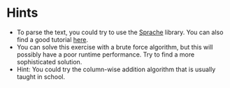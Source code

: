 # Hints
- To parse the text, you could try to use the [Sprache](https://github.com/sprache/Sprache/blob/develop/README.md) library. You can also find a good tutorial [here](https://www.thomaslevesque.com/2017/02/23/easy-text-parsing-in-c-with-sprache/).
- You can solve this exercise with a brute force algorithm, but this will possibly have a poor runtime performance.
Try to find a more sophisticated solution. 
- Hint: You could try the column-wise addition algorithm that is usually taught in school.

